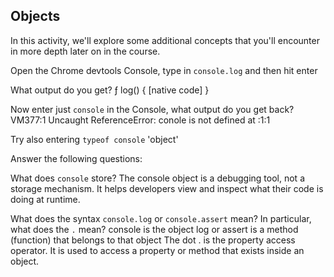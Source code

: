 ## Objects

In this activity, we'll explore some additional concepts that you'll encounter in more depth later on in the course.

Open the Chrome devtools Console, type in `console.log` and then hit enter

What output do you get?
ƒ log() { [native code] }

Now enter just `console` in the Console, what output do you get back?
 VM377:1 Uncaught ReferenceError: conole is not defined
    at <anonymous>:1:1


Try also entering `typeof console`
'object'

Answer the following questions:

What does `console` store?
The console object is a debugging tool, not a storage mechanism.
It helps developers view and inspect what their code is doing at runtime.

What does the syntax `console.log` or `console.assert` mean? In particular, what does the `.` mean?
console is the object
log or assert is a method (function) that belongs to that object
The dot . is the property access operator.
It is used to access a property or method that exists inside an object.